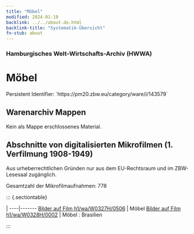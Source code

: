 ```yaml
---
title: "Möbel"
modified: 2024-01-19
backlink: ../../about.de.html
backlink-title: "Systematik-Übersicht"
fn-stub: about
---
```


### Hamburgisches Welt-Wirtschafts-Archiv (HWWA)

# Möbel

<div class="hint">Persistent Identifier: `https://pm20.zbw.eu/category/ware/i/143579`</div>







## Warenarchiv Mappen





Kein als Mappe erschlossenes Material.



<a id="filmsections" />

## Abschnitte von digitalisierten Mikrofilmen (1. Verfilmung 1908-1949)

<p>Aus urheberrechtlichen Gründen nur aus dem EU-Rechtsraum und im ZBW-Lesesaal zugänglich.</p>


<p>Gesamtzahl der Mikrofilmaufnahmen: 778</p>





::: {.sectiontable}

 | 
----|-------
<a class="btn" href="https://pm20.zbw.eu/film/h1/wa/W0327H/0506" rel="nofollow">Bilder auf Film h1/wa/W0327H/0506</a> | Möbel
<a class="btn" href="https://pm20.zbw.eu/film/h1/wa/W0328H/0002" rel="nofollow">Bilder auf Film h1/wa/W0328H/0002</a> | Möbel : Brasilien


:::

















